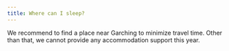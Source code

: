```yaml
---
title: Where can I sleep?
---
```


We recommend to find a place near Garching to minimize travel time. Other than that, we cannot provide any accommodation
support this year.
